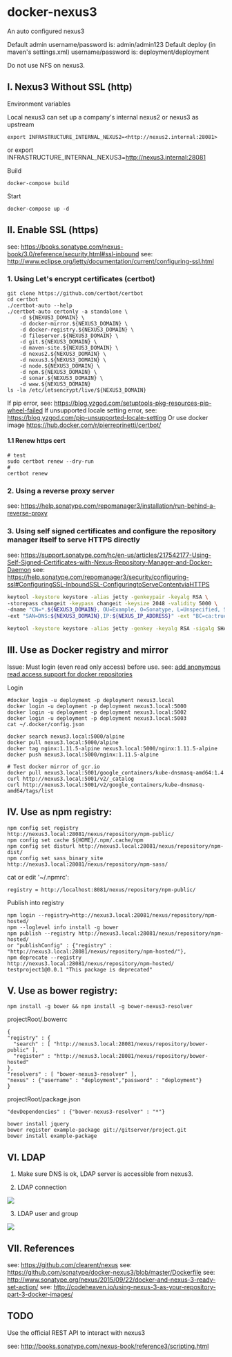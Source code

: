 
# docker-nexus3
An auto configured nexus3

Default admin username/password is: admin/admin123
Default deploy (in maven's settings.xml) username/password is: deployment/deployment

Do not use NFS on nexus3.

## I. Nexus3 Without SSL (http)

Environment variables

  Local nexus3 can set up a company's internal nexus2 or nexus3 as upstream

    export INFRASTRUCTURE_INTERNAL_NEXUS2=<http://nexus2.internal:28081>
  or
    export INFRASTRUCTURE_INTERNAL_NEXUS3=<http://nexus3.internal:28081>

Build

    docker-compose build

Start

    docker-compose up -d

## II. Enable SSL (https)

see: https://books.sonatype.com/nexus-book/3.0/reference/security.html#ssl-inbound
see: http://www.eclipse.org/jetty/documentation/current/configuring-ssl.html

### 1. Using Let's encrypt certificates (certbot)

```
git clone https://github.com/certbot/certbot
cd certbot
./certbot-auto --help
./certbot-auto certonly -a standalone \
    -d ${NEXUS3_DOMAIN} \
    -d docker-mirror.${NEXUS3_DOMAIN} \
    -d docker-registry.${NEXUS3_DOMAIN} \
    -d fileserver.${NEXUS3_DOMAIN} \
    -d git.${NEXUS3_DOMAIN} \
    -d maven-site.${NEXUS3_DOMAIN} \
    -d nexus2.${NEXUS3_DOMAIN} \
    -d nexus3.${NEXUS3_DOMAIN} \
    -d node.${NEXUS3_DOMAIN} \
    -d npm.${NEXUS3_DOMAIN} \
    -d sonar.${NEXUS3_DOMAIN} \
    -d www.${NEXUS3_DOMAIN}
ls -la /etc/letsencrypt/live/${NEXUS3_DOMAIN}
```
If pip error, see: https://blog.yzgod.com/setuptools-pkg-resources-pip-wheel-failed
If unsupported locale setting error, see: https://blog.yzgod.com/pip-unsupported-locale-setting
Or use docker image https://hub.docker.com/r/pierreprinetti/certbot/

#### 1.1 Renew https cert
```
# test
sudo certbot renew --dry-run
# 
certbot renew
```

### 2. Using a reverse proxy server
see: https://help.sonatype.com/repomanager3/installation/run-behind-a-reverse-proxy

### 3. Using self signed certificates and configure the repository manager itself to serve HTTPS directly
see: https://support.sonatype.com/hc/en-us/articles/217542177-Using-Self-Signed-Certificates-with-Nexus-Repository-Manager-and-Docker-Daemon
see: https://help.sonatype.com/repomanager3/security/configuring-ssl#ConfiguringSSL-InboundSSL-ConfiguringtoServeContentviaHTTPS

```bash
keytool -keystore keystore -alias jetty -genkeypair -keyalg RSA \
-storepass changeit -keypass changeit -keysize 2048 -validity 5000 \
-dname "CN=*.${NEXUS3_DOMAIN}, OU=Example, O=Sonatype, L=Unspecified, ST=Unspecified, C=US" \
-ext "SAN=DNS:${NEXUS3_DOMAIN},IP:${NEXUS_IP_ADDRESS}" -ext "BC=ca:true" \

keytool -keystore keystore -alias jetty -genkey -keyalg RSA -sigalg SHA256withRSA -ext 'SAN=dns:jetty.eclipse.org,dns:*.jetty.org'
```


## III. Use as Docker registry and mirror

Issue: Must login (even read only access) before use.
see: [add anonymous read access support for docker repositories](https://issues.sonatype.org/browse/NEXUS-10813)

Login

    #docker login -u deployment -p deployment nexus3.local
    docker login -u deployment -p deployment nexus3.local:5000
    docker login -u deployment -p deployment nexus3.local:5002
    docker login -u deployment -p deployment nexus3.local:5003
    cat ~/.docker/config.json

    docker search nexus3.local:5000/alpine
    docker pull nexus3.local:5000/alpine
    docker tag nginx:1.11.5-alpine nexus3.local:5000/nginx:1.11.5-alpine
    docker push nexus3.local:5000/nginx:1.11.5-alpine
    
    # Test docker mirror of gcr.io
    docker pull nexus3.local:5001/google_containers/kube-dnsmasq-amd64:1.4
    curl http://nexus3.local:5001/v2/_catalog
    curl http://nexus3.local:5001/v2/google_containers/kube-dnsmasq-amd64/tags/list

## IV. Use as npm registry:

    npm config set registry http://nexus3.local:28081/nexus/repository/npm-public/
    npm config set cache ${HOME}/.npm/.cache/npm
    npm config set disturl http://nexus3.local:28081/nexus/repository/npm-dist/
    npm config set sass_binary_site http://nexus3.local:28081/nexus/repository/npm-sass/

cat or edit '~/.npmrc':

    registry = http://localhost:8081/nexus/repository/npm-public/

Publish into registry

    npm login --registry=http://nexus3.local:28081/nexus/repository/npm-hosted/
    npm --loglevel info install -g bower
    npm publish --registry http://nexus3.local:28081/nexus/repository/npm-hosted/
    or "publishConfig" : {"registry" : "http://nexus3.local:28081/nexus/repository/npm-hosted/"},
    npm deprecate --registry http://nexus3.local:28081/nexus/repository/npm-hosted/ testproject1@0.0.1 "This package is deprecated"

## V. Use as bower registry:

    npm install -g bower && npm install -g bower-nexus3-resolver

projectRoot/.bowerrc

    {
    "registry" : {
      "search" : [ "http://nexus3.local:28081/nexus/repository/bower-public" ],
      "register" : "http://nexus3.local:28081/nexus/repository/bower-hosted"
    },
    "resolvers" : [ "bower-nexus3-resolver" ],
    "nexus" : {"username" : "deployment","password" : "deployment"}
    }

projectRoot/package.json

    "devDependencies" : {"bower-nexus3-resolver" : "*"}

    bower install jquery
    bower register example-package git://gitserver/project.git
    bower install example-package

## VI. LDAP

1. Make sure DNS is ok, LDAP server is accessible from nexus3.

2. LDAP connection

![](src/site/markdown/images/nexus3-01.png)

3. LDAP user and group

![](src/site/markdown/images/nexus3-02.png)

## VII. References

see: https://github.com/clearent/nexus
see: https://github.com/sonatype/docker-nexus3/blob/master/Dockerfile
see: http://www.sonatype.org/nexus/2015/09/22/docker-and-nexus-3-ready-set-action/
see: http://codeheaven.io/using-nexus-3-as-your-repository-part-3-docker-images/

## TODO

Use the official REST API to interact with nexus3

see: http://books.sonatype.com/nexus-book/reference3/scripting.html
